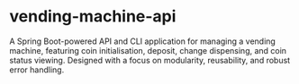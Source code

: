 # vending-machine-api
A Spring Boot-powered API and CLI application for managing a vending machine, featuring coin initialisation, deposit, change dispensing, and coin status viewing. Designed with a focus on modularity, reusability, and robust error handling.
